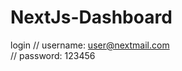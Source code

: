 # NextJs-Dashboard

login 
// username: user@nextmail.com                      
// password: 123456

